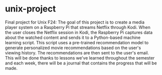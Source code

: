 # unix-project
Final project for Unix F24:
The goal of this project is to create a media player system on a Raspberry Pi that
streams Netflix through Kodi. When the user closes the Netflix session in Kodi, the
Raspberry Pi captures data about the watched content and sends it to a
Python-based machine learning script. This script uses a pre-trained
recommendation model to generate personalized movie recommendations based on
the user's viewing history. The recommendations are then sent to the user's email.
This will be done thanks to lessons we've learned throughout the semester and each week,
there will be a journal that contains the progress that will be made.
